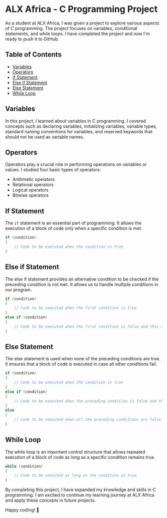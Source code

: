 # ALX Africa - C Programming Project

As a student at ALX Africa, I was given a project to explore various aspects of C programming. The project focuses on variables, conditional statements, and while loops. I have completed the project and now I'm ready to push it to GitHub.

## Table of Contents
- [Variables](#variables)
- [Operators](#operators)
- [If Statement](#if-statement)
- [Else if Statement](#else-if-statement)
- [Else Statement](#else-statement)
- [While Loop](#while-loop)

## Variables
In this project, I learned about variables in C programming. I covered concepts such as declaring variables, initializing variables, variable types, standard naming conventions for variables, and reserved keywords that should not be used as variable names.

## Operators
Operators play a crucial role in performing operations on variables or values. I studied four basic types of operators:
- Arithmetic operators
- Relational operators
- Logical operators
- Bitwise operators

## If Statement
The `if` statement is an essential part of programming. It allows the execution of a block of code only when a specific condition is met.

```c
if (condition)
{
    // Code to be executed when the condition is true
}
```

## Else if Statement
The else if statement provides an alternative condition to be checked if the preceding condition is not met. It allows us to handle multiple conditions in our program.

```c
if (condition)
{
    // Code to be executed when the first condition is true
}
else if (condition)
{
    // Code to be executed when the first condition is false and this condition is true
}
```
## Else Statement
The else statement is used when none of the preceding conditions are true. It ensures that a block of code is executed in case all other conditions fail.

```c
if (condition)
{
    // Code to be executed when the condition is true
}
else if (condition)
{
    // Code to be executed when the preceding condition is false and this condition is true
}
else
{
    // Code to be executed when all the preceding conditions are false
}
```
## While Loop
The while loop is an important control structure that allows repeated execution of a block of code as long as a specific condition remains true.

```c
while (condition)
{
    // Code to be executed as long as the condition is true
}
```
By completing this project, I have expanded my knowledge and skills in C programming. I am excited to continue my learning journey at ALX Africa and apply these concepts in future projects.

Happy coding! 🚀
